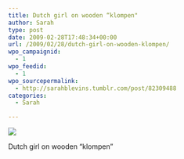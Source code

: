 ```yaml
---
title: Dutch girl on wooden “klompen"
author: Sarah
type: post
date: 2009-02-28T17:48:34+00:00
url: /2009/02/28/dutch-girl-on-wooden-klompen/
wpo_campaignid:
  - 1
wpo_feedid:
  - 1
wpo_sourcepermalink:
  - http://sarahblevins.tumblr.com/post/82309488
categories:
  - Sarah

---
```

![][1]

Dutch girl on wooden “klompen&#8221;

 [1]: http://www.sarah-blevins.com/wp-content/plugins/wp-o-matic/cache/674469aba7_3aAwrEXAFki4t23fJZ9gl0xuo1-500.jpg